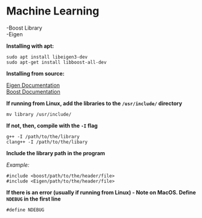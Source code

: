 # Machine Learning  

-Boost Library  
-Eigen  

**Installing with apt:**    

```
sudo apt install libeigen3-dev
sudo apt-get install libboost-all-dev
```  

**Installing from source:**     

[Eigen Documentation](http://eigen.tuxfamily.org/index.php?title=Main_Page)  
[Boost Documentation](https://www.boost.org/)  

**If running from Linux, **add** the libraries to the `/usr/include/` directory**   

```
mv library /usr/include/
```  

**If not, then, compile with the `-I` flag**    

```
g++ -I /path/to/the/library
clang++ -I /path/to/the/libary
```  
**Include the library path in the program**    

*Example:*  
```
#include <boost/path/to/the/header/file>
#include <Eigen/path/to/the/header/file> 
```

**If there is an error (usually if running from Linux) - Note on MacOS. Define `NDEBUG` in the first line**    
```
#define NDEBUG  
```  

